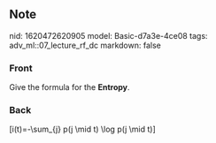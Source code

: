 ## Note
nid: 1620472620905
model: Basic-d7a3e-4ce08
tags: adv_ml::07_lecture_rf_dc
markdown: false

### Front
Give the formula for the <b>Entropy</b>.

### Back
\[i(t)=-\sum_{j} p(j \mid t) \log p(j \mid t)\]
